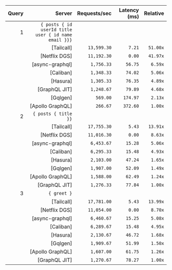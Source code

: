 <!-- PERFORMANCE_RESULTS_START -->

| Query | Server | Requests/sec | Latency (ms) | Relative |
|-------:|--------:|--------------:|--------------:|---------:|
| 1 | `{ posts { id userId title user { id name email }}}` |
|| [Tailcall] | `13,599.30` | `7.21` | `51.00x` |
|| [Netflix DGS] | `11,192.30` | `0.00` | `41.97x` |
|| [async-graphql] | `1,756.33` | `56.75` | `6.59x` |
|| [Caliban] | `1,348.33` | `74.02` | `5.06x` |
|| [Hasura] | `1,305.33` | `76.35` | `4.89x` |
|| [GraphQL JIT] | `1,248.67` | `79.89` | `4.68x` |
|| [Gqlgen] | `569.00` | `174.97` | `2.13x` |
|| [Apollo GraphQL] | `266.67` | `372.60` | `1.00x` |
| 2 | `{ posts { title }}` |
|| [Tailcall] | `17,755.30` | `5.43` | `13.91x` |
|| [Netflix DGS] | `11,016.30` | `0.00` | `8.63x` |
|| [async-graphql] | `6,453.67` | `15.28` | `5.06x` |
|| [Caliban] | `6,295.33` | `15.48` | `4.93x` |
|| [Hasura] | `2,103.00` | `47.24` | `1.65x` |
|| [Gqlgen] | `1,907.00` | `52.09` | `1.49x` |
|| [Apollo GraphQL] | `1,588.00` | `62.49` | `1.24x` |
|| [GraphQL JIT] | `1,276.33` | `77.84` | `1.00x` |
| 3 | `{ greet }` |
|| [Tailcall] | `17,781.00` | `5.43` | `13.99x` |
|| [Netflix DGS] | `11,054.00` | `0.00` | `8.70x` |
|| [async-graphql] | `6,460.67` | `15.25` | `5.08x` |
|| [Caliban] | `6,289.67` | `15.48` | `4.95x` |
|| [Hasura] | `2,130.67` | `46.72` | `1.68x` |
|| [Gqlgen] | `1,909.67` | `51.99` | `1.50x` |
|| [Apollo GraphQL] | `1,607.00` | `61.75` | `1.26x` |
|| [GraphQL JIT] | `1,270.67` | `78.27` | `1.00x` |

<!-- PERFORMANCE_RESULTS_END -->
